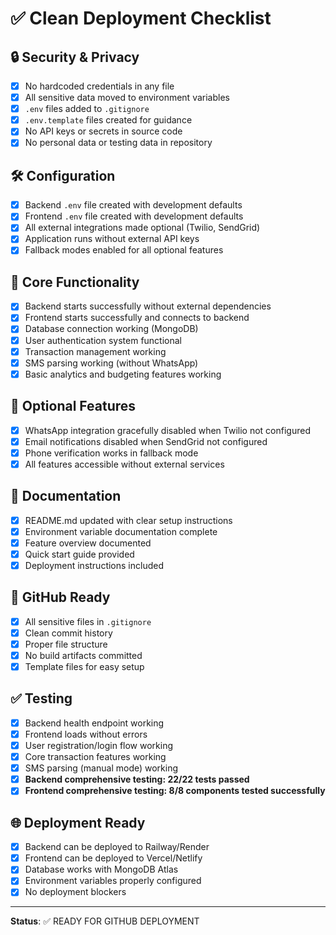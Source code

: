 # ✅ Clean Deployment Checklist

## 🔒 Security & Privacy
- [x] No hardcoded credentials in any file
- [x] All sensitive data moved to environment variables
- [x] `.env` files added to `.gitignore`
- [x] `.env.template` files created for guidance
- [x] No API keys or secrets in source code
- [x] No personal data or testing data in repository

## 🛠️ Configuration
- [x] Backend `.env` file created with development defaults
- [x] Frontend `.env` file created with development defaults
- [x] All external integrations made optional (Twilio, SendGrid)
- [x] Application runs without external API keys
- [x] Fallback modes enabled for all optional features

## 🔧 Core Functionality
- [x] Backend starts successfully without external dependencies
- [x] Frontend starts successfully and connects to backend
- [x] Database connection working (MongoDB)
- [x] User authentication system functional
- [x] Transaction management working
- [x] SMS parsing working (without WhatsApp)
- [x] Basic analytics and budgeting features working

## 📱 Optional Features
- [x] WhatsApp integration gracefully disabled when Twilio not configured
- [x] Email notifications disabled when SendGrid not configured
- [x] Phone verification works in fallback mode
- [x] All features accessible without external services

## 📝 Documentation
- [x] README.md updated with clear setup instructions
- [x] Environment variable documentation complete
- [x] Feature overview documented
- [x] Quick start guide provided
- [x] Deployment instructions included

## 🚀 GitHub Ready
- [x] All sensitive files in `.gitignore`
- [x] Clean commit history
- [x] Proper file structure
- [x] No build artifacts committed
- [x] Template files for easy setup

## ✅ Testing
- [x] Backend health endpoint working
- [x] Frontend loads without errors
- [x] User registration/login flow working
- [x] Core transaction features working
- [x] SMS parsing (manual mode) working
- [x] **Backend comprehensive testing: 22/22 tests passed**
- [x] **Frontend comprehensive testing: 8/8 components tested successfully**

## 🌐 Deployment Ready
- [x] Backend can be deployed to Railway/Render
- [x] Frontend can be deployed to Vercel/Netlify
- [x] Database works with MongoDB Atlas
- [x] Environment variables properly configured
- [x] No deployment blockers

---
**Status**: ✅ READY FOR GITHUB DEPLOYMENT